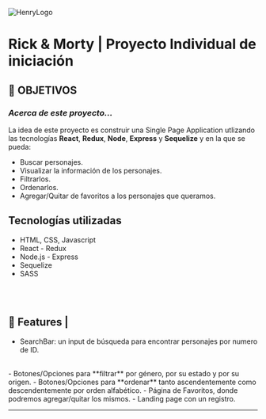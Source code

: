 ![HenryLogo](https://d31uz8lwfmyn8g.cloudfront.net/Assets/logo-henry-white-lg.png)

# **Rick & Morty** | Proyecto Individual de iniciación

## **📌 OBJETIVOS**

### _Acerca de este proyecto..._

La idea de este proyecto es construir una Single Page Application utlizando las tecnologías **React**, **Redux**, **Node**, **Express** y **Sequelize** y en la que se pueda:

-  Buscar personajes.
-  Visualizar la información de los personajes.
-  Filtrarlos.
-  Ordenarlos.
-  Agregar/Quitar de favoritos a los personajes que queramos.

## Tecnologías utilizadas

- HTML, CSS, Javascript
- React - Redux
- Node.js - Express
- Sequelize
- SASS
<br>

<br />

## **📍 Features |** 

-  SearchBar: un input de búsqueda para encontrar personajes por numero de ID.
<br>
-  Botones/Opciones para **filtrar** por género, por su estado y por su origen.
-  Botones/Opciones para **ordenar** tanto ascendentemente como descendentemente por orden alfabético.
- Página de Favoritos, donde podremos agregar/quitar los mismos.
- Landing page con un registro.


<br />

---
